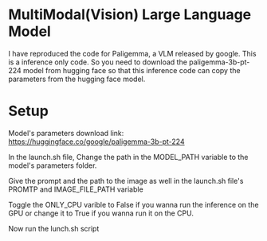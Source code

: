 
# MultiModal(Vision) Large Language Model

I have reproduced the code for Paligemma, a VLM released by google. This is a inference only code. So you need to download the paligemma-3b-pt-224  model from hugging face so that this inference code can copy the parameters from the hugging face model.




# Setup 
Model's parameters download link: https://huggingface.co/google/paligemma-3b-pt-224

In the launch.sh file, Change the path in the MODEL_PATH variable to the model's parameters folder. 

Give the prompt and the path to the image as well in the launch.sh file's PROMTP and IMAGE_FILE_PATH variable

Toggle the ONLY_CPU varible to False if you wanna run the inference on the GPU or change it to True if you wanna run it on the CPU.

Now run the lunch.sh script

